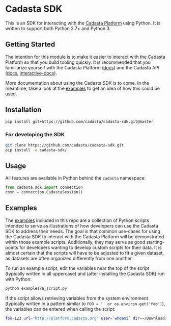 # Cadasta SDK

This is an SDK for interacting with the [Cadasta Platform](https://cadasta.org) using Python.  It is written to support both Python 2.7+ and Python 3.


## Getting Started

The intention for this module is to make it easier to interact with the Cadasta Platform so that you build tooling quickly.  It is recommended that you familiarize yourself with the Cadasta Platform ([docs](https://docs.cadasta.org/)) and the Cadasta API ([docs](https://cadasta.github.io/api-docs/), [interactive-docs](http://demo.cadasta.org/api/v1/docs/)).

More documentation about using the Cadasta SDK is to come. In the meantime, take a look at the [examples](examples) to get an idea of how this could be used.

## Installation

```bash
pip install git+https://github.com/cadasta/cadasta-sdk.git@master
```

### For developing the SDK

```bash
git clone https://github.com/cadasta/cadasta-sdk.git
pip install -e cadasta-sdk/
```

## Usage

All features are available in Python behind the `cadasta` namespace:

```python
from cadasta.sdk import connection
cnxn = connection.CadastaSession()
```

## Examples

The [examples](examples) included in this repo are a collection of Python scripts intended to serve as illustrations of how developers can use the Cadasta SDK to address their needs. The goal is that common use-cases for using the Cadasta SDK to interact with the Cadasta Platform will be demonstrated within those example scripts. Additionally, they may serve as good starting-points for developers wanting to develop custom scripts for their data. It is almost certain that the scripts will have to be adjusted to fit a given dataset, as datasets are often organized differently from one another.

To run an example script, edit the variables near the top of the script (typically written in all uppercase) and (after installing the Cadasta SDK) run with Python:

```bash
python examples/a_script.py
```

If the script allows retrieving variables from the system environment (typically written in a pattern similar to `FOO = '' or os.environ.get('foo')`), the variables can be entered when calling the script:

```bash
foo=123 url="http://platform.cadasta.org" user=`whoami` dir=~/Downloads python examples/a_script.py
```

